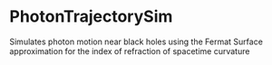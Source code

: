 # PhotonTrajectorySim
Simulates photon motion near black holes using the Fermat Surface approximation for the index of refraction of spacetime curvature
